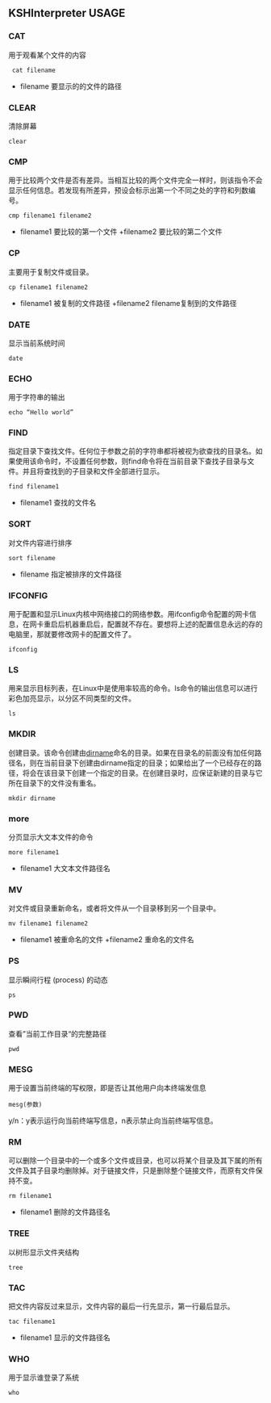 ## KSHInterpreter USAGE



### CAT
用于观看某个文件的内容

     cat filename 

+	filename	要显示的的文件的路径

### CLEAR
清除屏幕

    clear
### CMP
用于比较两个文件是否有差异。当相互比较的两个文件完全一样时，则该指令不会显示任何信息。若发现有所差异，预设会标示出第一个不同之处的字符和列数编号。

    cmp filename1 filename2

+	filename1     要比较的第一个文件
  +filename2     要比较的第二个文件     

### CP
主要用于复制文件或目录。

    cp filename1 filename2

+	filename1 被复制的文件路径
  +filename2 filename复制到的文件路径

### DATE
显示当前系统时间

    date

### ECHO
用于字符串的输出

    echo “Hello world”

### FIND
指定目录下查找文件。任何位于参数之前的字符串都将被视为欲查找的目录名。如果使用该命令时，不设置任何参数，则find命令将在当前目录下查找子目录与文件。并且将查找到的子目录和文件全部进行显示。

    find filename1

+	filename1 查找的文件名

### SORT
对文件内容进行排序

    sort filename

+	filename	指定被排序的文件路径

### IFCONFIG
用于配置和显示Linux内核中网络接口的网络参数。用ifconfig命令配置的网卡信息，在网卡重启后机器重启后，配置就不存在。要想将上述的配置信息永远的存的电脑里，那就要修改网卡的配置文件了。

    ifconfig

### LS
用来显示目标列表，在Linux中是使用率较高的命令。ls命令的输出信息可以进行彩色加亮显示，以分区不同类型的文件。

    ls

### MKDIR
创建目录。该命令创建由[dirname](http://man.linuxde.net/dirname)命名的目录。如果在目录名的前面没有加任何路径名，则在当前目录下创建由dirname指定的目录；如果给出了一个已经存在的路径，将会在该目录下创建一个指定的目录。在创建目录时，应保证新建的目录与它所在目录下的文件没有重名。 

    mkdir dirname
### more

分页显示大文本文件的命令

    more filename1

+	filename1 	大文本文件路径名

### MV
对文件或目录重新命名，或者将文件从一个目录移到另一个目录中。

    mv filename1 filename2

+	filename1 被重命名的文件
  +filename2 重命名的文件名


### PS
显示瞬间行程 (process) 的动态 

    ps
### PWD

查看”当前工作目录“的完整路径

    pwd
### MESG

用于设置当前终端的写权限，即是否让其他用户向本终端发信息

```
mesg(参数)
```

y/n：y表示运行向当前终端写信息，n表示禁止向当前终端写信息。

### RM

可以删除一个目录中的一个或多个文件或目录，也可以将某个目录及其下属的所有文件及其子目录均删除掉。对于链接文件，只是删除整个链接文件，而原有文件保持不变。

    rm filename1

+	filename1 删除的文件路径名

### TREE
以树形显示文件夹结构

    tree
### TAC

把文件内容反过来显示，文件内容的最后一行先显示，第一行最后显示。

    tac filename1

+	filename1    显示的文件路径名

### WHO

用于显示谁登录了系统

```
who
```

### 

